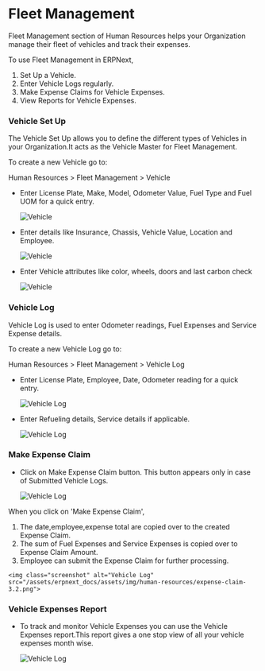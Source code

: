# Fleet Management

Fleet Management section of Human Resources helps your Organization manage their fleet of vehicles and track their expenses.

To use Fleet Management in ERPNext,

  1. Set Up a Vehicle.
  2. Enter Vehicle Logs regularly.
  3. Make Expense Claims for Vehicle Expenses.
  4. View Reports for Vehicle Expenses.

### Vehicle Set Up

The Vehicle Set Up allows you to define the different types of Vehicles in your Organization.It acts as the Vehicle Master for Fleet Management. 

To create a new Vehicle go to:

Human Resources > Fleet Management > Vehicle

* Enter License Plate, Make, Model, Odometer Value, Fuel Type and Fuel UOM for a quick entry.

	<img class="screenshot" alt="Vehicle" src="/assets/erpnext_docs/assets/img/human-resources/vehicle-1.1.png">

* Enter details like Insurance, Chassis, Vehicle Value, Location and Employee.

	<img class="screenshot" alt="Vehicle" src="/assets/erpnext_docs/assets/img/human-resources/vehicle-1.2.png">

* Enter Vehicle attributes like color, wheels, doors and last carbon check 

	<img class="screenshot" alt="Vehicle" src="/assets/erpnext_docs/assets/img/human-resources/vehicle-1.3.png">

### Vehicle Log

Vehicle Log is used to enter Odometer readings, Fuel Expenses and Service Expense details.

To create a new Vehicle Log go to:

Human Resources > Fleet Management > Vehicle Log

* Enter License Plate, Employee, Date, Odometer reading for a quick entry.

	<img class="screenshot" alt="Vehicle Log" src="/assets/erpnext_docs/assets/img/human-resources/vehicle-log-2.1.png">

* Enter Refueling details, Service details if applicable.

	<img class="screenshot" alt="Vehicle Log" src="/assets/erpnext_docs/assets/img/human-resources/vehicle-log-2.2.png">

### Make Expense Claim

* Click on Make Expense Claim button. This button appears only in case of Submitted Vehicle Logs.

	<img class="screenshot" alt="Vehicle Log" src="/assets/erpnext_docs/assets/img/human-resources/expense-claim-3.1.png">

When you click on 'Make Expense Claim',

  1. The date,employee,expense total are copied over to the created Expense Claim.
  2. The sum of Fuel Expenses and Service Expenses is copied over to Expense Claim Amount.
  3. Employee can submit the Expense Claim for further processing.

	<img class="screenshot" alt="Vehicle Log" src="/assets/erpnext_docs/assets/img/human-resources/expense-claim-3.2.png">

### Vehicle Expenses Report

* To track and monitor Vehicle Expenses you can use the Vehicle Expenses report.This report gives a one stop view of all your vehicle expenses month wise.

	<img class="screenshot" alt="Vehicle Log" src="/assets/erpnext_docs/assets/img/human-resources/vehicle-expenses.png">
